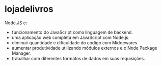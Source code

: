 # lojadelivros

Node.JS e:

* funcionamento do JavaScript como linguagem de backend.
* uma aplicação web completa em JavaScript com Node.js.
* diminuir quantidade e dificuldade do código com Middewares
* aumentar produtividade utilizando módulos externos e o Node Package Manager.
* trabalhar com diferentes formatos de dados em suas requisições.
